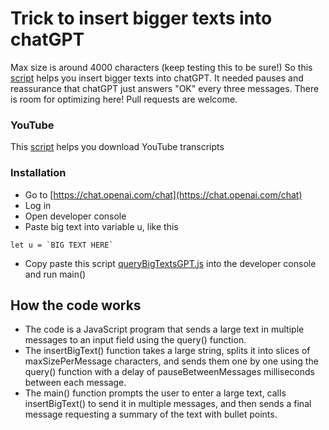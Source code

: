 # Trick to insert bigger texts into chatGPT

Max size is around 4000 characters (keep testing this to be sure!)
So this [script](queryBigTextsGPT.js) helps you insert bigger texts into chatGPT. It needed pauses and reassurance that chatGPT just answers "OK" every three messages. There is room for optimizing here! Pull requests are welcome. 

### YouTube
This [script](getSubs.js) helps you download YouTube transcripts

### Installation
- Go to [https://chat.openai.com/chat](https://chat.openai.com/chat)
- Log in
- Open developer console
- Paste big text into variable u, like this
```
let u = `BIG TEXT HERE`
```
- Copy paste this script [queryBigTextsGPT.js](queryBigTextsGPT.js) into the developer console and run main()

## How the code works

- The code is a JavaScript program that sends a large text in multiple messages to an input field using the query() function.
- The insertBigText() function takes a large string, splits it into slices of maxSizePerMessage characters, and sends them one by one using the query() function with a delay of pauseBetweenMessages milliseconds between each message.
- The main() function prompts the user to enter a large text, calls insertBigText() to send it in multiple messages, and then sends a final message requesting a summary of the text with bullet points.